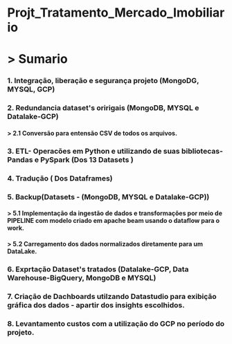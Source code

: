 # Projt_Tratamento_Mercado_Imobiliario


# > Sumario

### 1. Integração, liberação e segurança projeto  (MongoDG, MYSQL, GCP)
### 2. Redundancia dataset's  oririgais (MongoDB, MYSQL e Datalake-GCP)
#### > 2.1 Conversão para entensão CSV de todos os arquivos.
### 3. ETL- Operacões em Python e utilizando de suas bibliotecas- Pandas e PySpark (Dos 13 Datasets )
### 4. Tradução ( Dos Dataframes)
### 5. Backup(Datasets - (MongoDB, MYSQL e Datalake-GCP))
#### > 5.1 Implementação da ingestão de dados e transformações por meio de  PIPELINE com modelo criado em apache beam usando o dataflow para o work.
#### > 5.2 Carregamento dos dados normalizados diretamente para um  DataLake.
### 6. Exprtação Dataset's tratados (Datalake-GCP, Data Warehouse-BigQuery, MongoDB e MYSQL)
### 7. Criação de Dachboards utilzando Datastudio  para exibição gráfica dos dados - apartir dos insights escolhidos.
### 8. Levantamento custos com a utilização do GCP no período do projeto.
